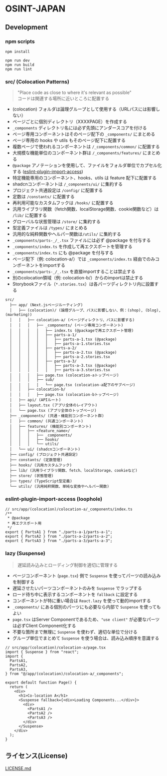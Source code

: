 # OSINT-JAPAN

## Development

### npm scripts

```
npm install

npm run dev
npm run build
npm run lint
```

### src/ (Colocation Patterns)

> "Place code as close to where it's relevant as possible"  
> コードは関連する場所に近いところに配置する

- (colocation) フォルダは論理グループとして使用する（URLパスには影響しない）
- ページごとに個別ディレクトリ（XXXXPAGE）を作成する
- `_components` ディレクトリ名には必ず先頭にアンダースコアを付ける
- ページ専用コンポーネントはそのページ配下の `_components/` にまとめる
- ページ専用の hooks や utils もそのページ配下に配置する
- 複数ページで使われるコンポーネントは `/_components/common/` に配置する
- 大規模な機能単位のコンポーネント群は `/_components/features/` にまとめる
- `@package` アノテーションを使用して、ファイルをフォルダ単位でカプセル化する ([eslint-plugin-import-access](https://github.com/uhyo/eslint-plugin-import-access))
- 特定機能専用のコンポーネント、hooks、utils は feature 配下に配置する
- shadcnコンポーネントは `/_components/ui/` に集約する
- プロジェクト共通設定は `/config/` に配置する
- 定数は `/constants/` に配置する
- 再利用可能なカスタムフックは `/hooks/` に配置する
- 汎用ライブラリ関数（fetch関数、localStorage関数、cookie関数など）は `/lib/` に配置する
- グローバルな状態管理は `/store/` に集約する
- 型定義ファイルは `/types/` にまとめる
- 汎用的な純粋関数やヘルパー関数は`/utils/` に集約する
- `_components/parts-_/_.tsx` ファイルには必ず @package を付与する
- `_components/index.ts` を作成して再エクスポートを管理する
- `_components/index.ts` にも @package を付与する
- ページ配下（例: colocation-a/）では `_components/index.ts` 経由でのみコンポーネントをimportする
- `_components/parts-_/_.tsx` を直接importすることは禁止する
- 別のcolocation領域（例: colocation-b/）からのimportは禁止する
- Storybookファイル（`*.stories.tsx`）は各パーツディレクトリ内に設置する

```plaintext
src/
  ├── app/ (Next.jsページルーティング)
  │   ├── (colocation)/ (論理グループ、パスに影響しない、例：(shop), (blog), (marketing))
  │   │   ├── colocation-a/ (ページディレクトリ、パスに影響する)
  │   │   │   ├── _components/ (ページ専用コンポーネント)
  │   │   │   │   ├── index.ts (@packageで再エクスポート管理)
  │   │   │   │   ├── parts-a-1/
  │   │   │   │   │   ├── parts-a-1.tsx (@package)
  │   │   │   │   │   ├── parts-a-1.stories.tsx
  │   │   │   │   ├── parts-a-2/
  │   │   │   │   │   ├── parts-a-2.tsx (@package)
  │   │   │   │   │   ├── parts-a-2.stories.tsx
  │   │   │   │   ├── parts-a-3/
  │   │   │   │   │   ├── parts-a-3.tsx (@package)
  │   │   │   │   │   ├── parts-a-3.stories.tsx
  │   │   │   ├── page.tsx (colocation-aトップページ)
  │   │   │   ├── sub/
  │   │   │   │   └── page.tsx (colocation-a配下のサブページ)
  │   │   ├── colocation-b/
  │   │   │   ├── page.tsx (colocation-bトップページ)
  │   ├── api/ (APIルート)
  │   ├── layout.tsx (アプリ全体のレイアウト)
  │   └── page.tsx (アプリ全体のトップページ)
  ├── _components/ (共通・機能別コンポーネント群)
  │   ├── common/ (共通コンポーネント)
  │   ├── features/ (機能別コンポーネント)
  │   │   ├── <feature_name>/
  │   │   │   ├── _components/
  │   │   │   ├── hooks/
  │   │   │   └── utils/
  │   └── ui/ (shadcnコンポーネント)
  ├── config/ (プロジェクト共通設定)
  ├── constants/ (定数管理)
  ├── hooks/ (汎用カスタムフック)
  ├── lib/ (汎用ライブラリ関数、fetch、localStorage、cookieなど)
  ├── store/ (状態管理)
  ├── types/ (TypeScript型定義)
  └── utils/ (汎用純粋関数、単純な変換やヘルパー関数)
```

### eslint-plugin-import-access (loophole)

```tsx
// src/app/(colocation)/colocation-a/_components/index.ts
/**
 * @package
 * 再エクスポート用
 */
export { PartsA1 } from "./parts-a-1/parts-a-1";
export { PartsA2 } from "./parts-a-2/parts-a-2";
export { PartsA3 } from "./parts-a-3/parts-a-3";
```

### lazy (Suspense)

> 遅延読み込みとローディング制御を適切に管理する

- ページコンポーネント (`page.tsx`) 側で `Suspense` を使ってパーツの読み込みを制御する
- 遅延させたいパーツコンポーネントのみを `Suspense` でラップする
- ロード待ち中に表示するコンポーネントを `fallback` に設定する
- コンポーネントが特に重い場合は `React.lazy` を使って動的importする
- `_components/` にある個別のパーツにも必要なら内部で `Suspense` を使ってもよい
- `page.tsx` はServer Componentであるため、`"use client"` が必要なパーツは必ずClient Component化する
- 不要な箇所まで無理に `Suspense` を使わず、適切な単位で分ける
- グループ単位でまとめて `Suspense` を使う場合は、読み込み順序を意識する

```tsx
// src/app/(colocation)/colocation-a/page.tsx
import { Suspense } from "react";
import {
  PartsA1,
  PartsA2,
  PartsA3,
} from "@/app/(colocation)/colocation-a/_components";

export default function Page() {
  return (
    <div>
      <h1>Co-location A</h1>
      <Suspense fallback={<div>Loading Components...</div>}>
        <div>
          <PartsA1 />
          <PartsA2 />
          <PartsA3 />
        </div>
      </Suspense>
    </div>
  );
}
```

## ライセンス(License)

[LICENSE.md](https://github.com/Coordinate-Cat/OSINT-JAPAN/blob/main/LICENSE)
